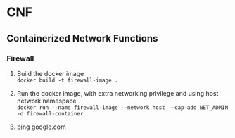 # CNF
## Containerized Network Functions

### Firewall
1. Build the docker image\
```docker build -t firewall-image .```

2. Run the docker image, with extra networking privilege and using host network namespace\
```docker run --name firewall-image --network host --cap-add NET_ADMIN -d firewall-container```

3. ping google.com
